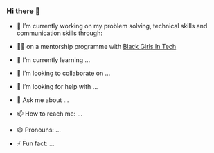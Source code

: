 ### Hi there 👋



- 🔭 I’m currently working on my problem solving, technical skills and communication skills through: 

- 👩🏾 on a mentorship programme with [Black Girls In Tech](https://www.blackgirlsintech.org/)








- 🌱 I’m currently learning ...
- 👯 I’m looking to collaborate on ...
- 🤔 I’m looking for help with ...
- 💬 Ask me about ...
- 📫 How to reach me: ...
- 😄 Pronouns: ...
- ⚡ Fun fact: ...


